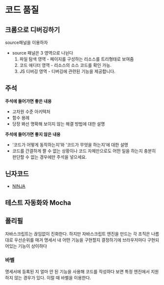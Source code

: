 # 코드 품질

## 크롬으로 디버깅하기

source패널을 이용하자

- source 패널은 3 영역으로 나뉜다
  1. 파일 탐색 영역 - 페이지를 구성하는 리소스를 트리형태로 보여줌
  2. 코드 에디터 영역 - 리소스의 소스 코드를 확인 가능.
  3. JS 디버깅 영역 - 디버깅에 관련된 기능을 제공합니다.

## 주석

**주석에 들어가면 좋은 내용**

- 고차원 수준 아키텍처
- 함수 용례
- 당장 봐선 명확해 보이지 않는 해결 방법에 대한 설명

**주석에 들어가면 좋지 않은 내용**

- '코드가 어떻게 동작하는지’와 '코드가 무엇을 하는지’에 대한 설명
- 코드를 간결하게 짤 수 없는 상황이나 코드 자체만으로도 어떤 일을 하는지 충분히 판단할 수 없는 경우에만 주석을 넣으세요.

## 닌자코드

- [NINJA](https://www.ypbooks.co.kr/book.yp?bookcd=100495909)

## 테스트 자동화와 Mocha

## 폴리필

자바스크립트는 끊임없이 진화한다. 하지만 자바스크립트 엔진을 만드는 각 조직은 나름대로 우선순위를 매겨 명세서 내 어떤 기능을 구현할지 결정하기에 브라우저마다 구현되어있는 기능이 상이하다

### 바벨

명세서에 등록된 지 얼마 안 된 기능을 사용해 코드를 작성하다 보면 특정 엔진에서 지원하지 않는 경우가 있다. 이럴 때 바벨을 이용한다.
